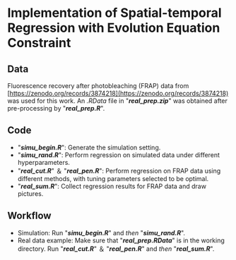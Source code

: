# Implementation of Spatial-temporal Regression with Evolution Equation Constraint

## Data
Fluorescence recovery after photobleaching (FRAP) data from [https://zenodo.org/records/3874218](https://zenodo.org/records/3874218) was used for this work. An *.RData* file in "***real_prep.zip***" was obtained after pre-processing by "***real_prep.R***".

## Code
- "***simu_begin.R***": Generate the simulation setting.
- "***simu_rand.R***": Perform regression on simulated data under different hyperparameters.
- "***real_cut.R***" ＆ "***real_pen.R***": Perform regression on FRAP data using different methods, with tuning parameters selected to be optimal.
- "***real_sum.R***": Collect regression results for FRAP data and draw pictures.

## Workflow
- Simulation: Run "***simu_begin.R***" and *then* "***simu_rand.R***".
- Real data example: Make sure that "***real_prep.RData***" is in the working directory. Run "***real_cut.R***" ＆ "***real_pen.R***" and *then* "***real_sum.R***".
